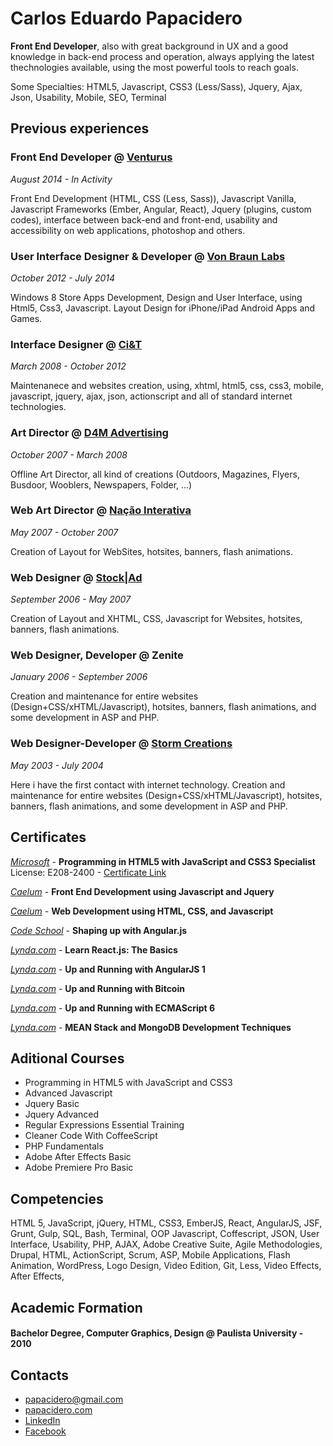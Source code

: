 # Carlos Eduardo Papacidero 

**Front End Developer**, also with great background in UX and a good knowledge in back-end process and operation, always applying the latest thechnologies available, using the most powerful tools to reach goals.

Some Specialties: HTML5, Javascript, CSS3 (Less/Sass), Jquery, Ajax, Json, Usability, Mobile, SEO, Terminal

## Previous experiences

### Front End Developer @ [Venturus](http://www.venturus.org.br)
_August 2014 - In Activity_

Front End Development (HTML, CSS (Less, Sass)), Javascript Vanilla, Javascript Frameworks (Ember, Angular, React), Jquery (plugins, custom codes), interface between back-end and front-end, usability and accessibility on web applications, photoshop and others.

### User Interface Designer & Developer @ [Von Braun Labs](http:www.vonbraunlabs.com)
_October 2012 - July 2014_

Windows 8 Store Apps Development, Design and User Interface, using Html5, Css3, Javascript. Layout Design for iPhone/iPad Android Apps and Games.

### Interface Designer @ [Ci&T](http://www.ciandt.com/)
_March 2008 - October 2012_

Maintenanece and websites creation, using, xhtml, html5, css, css3, mobile, javascript, jquery, ajax, json, actionscript and all of standard internet technologies.

### Art Director @ [D4M Advertising](http://www.d4m.com.br/novosite/pt-br/)
_October 2007 - March 2008_

Offline Art Director, all kind of creations (Outdoors, Magazines, Flyers, Busdoor, Wooblers, Newspapers, Folder, ...)


### Web Art Director @ [Nação Interativa](http://www.nacao.com/)
_May 2007 - October 2007_

Creation of Layout for WebSites, hotsites, banners, flash animations.

### Web Designer @ [Stock|Ad](http://www.stockad.com.br/)
_September 2006 - May 2007_

Creation of Layout and XHTML, CSS, Javascript for Websites, hotsites, banners, flash animations.

### Web Designer, Developer @ Zenite
_January 2006 - September 2006_

Creation and maintenance for entire websites (Design+CSS/xHTML/Javascript), hotsites, banners, flash animations, and some development in ASP and PHP.

### Web Designer-Developer @ [Storm Creations](http://www.stormcorp.com.br/)
_May 2003 - July 2004_

Here i have the first contact with internet technology. Creation and maintenance for entire websites (Design+CSS/xHTML/Javascript), hotsites, banners, flash animations, and some development in ASP and PHP.

## Certificates

[_Microsoft_](www.microsoft.com.br) - **Programming in HTML5 with JavaScript and CSS3 Specialist**
License: E208-2400 - [Certificate Link](https://drive.google.com/file/d/0B-_LpVUvINimbjBtQmdrOUlqNU0/edit?usp=sharing)

[_Caelum_](www.caelum.com.br) - **Front End Development using Javascript and Jquery** 

[_Caelum_](www.caelum.com.br) - **Web Development using HTML, CSS, and Javascript**

[_Code School_](www.codeschool.com) - **Shaping up with Angular.js**

[_Lynda.com_](www.lynda.com) - **Learn React.js: The Basics**

[_Lynda.com_](www.lynda.com) - **Up and Running with AngularJS 1**

[_Lynda.com_](www.lynda.com) - **Up and Running with Bitcoin**

[_Lynda.com_](www.lynda.com) - **Up and Running with ECMAScript 6**

[_Lynda.com_](www.lynda.com) - **MEAN Stack and MongoDB Development Techniques**

## Aditional Courses

- Programming in HTML5 with JavaScript and CSS3
- Advanced Javascript
- Jquery Basic
- Jquery Advanced
- Regular Expressions Essential Training
- Cleaner Code With CoffeeScript
- PHP Fundamentals
- Adobe After Effects Basic
- Adobe Premiere Pro Basic

## Competencies

HTML 5, JavaScript, jQuery, HTML, CSS3, EmberJS, React, AngularJS, JSF, Grunt, Gulp, SQL, Bash, Terminal, OOP Javascript, Coffescript, JSON, User Interface, Usability, PHP, AJAX, Adobe Creative Suite, Agile Methodologies, Drupal, HTML, ActionScript, Scrum, ASP, Mobile Applications, Flash Animation, WordPress, Logo Design, Video Edition, Git, Less, Video Effects, After Effects, 

## Academic Formation

#### Bachelor Degree, Computer Graphics, Design @ Paulista University - 2010

## Contacts

- [papacidero@gmail.com](mailto:papacidero@gmail.com)
- [papacidero.com](www.papacidero.com)
- [LinkedIn](www.linkedin/in/papacidero)
- [Facebook](www.facebook.com/papacidero)
